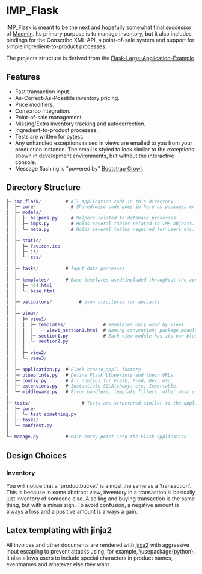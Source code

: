 # IMP_Flask

IMP_Flask is meant to be the next and hopefully somewhat final successor of [Madmin](https://github.com/davidv1992/madmin). 
Its primary purpose is to manage inventory, but it also includes bindings for the Conscribo XML-API, a point-of-sale system and
support for simple ingredient-to-product processes.


The projects structure is derived from the [Flask-Large-Application-Example](https://github.com/Robpol86/Flask-Large-Application-Example).

## Features

* Fast transaction input.
* As-Correct-As-Possible inventory pricing.
* Price modifiers.
* Conscribo integration.
* Point-of-sale management.
* Missing/Extra inventory tracking and autocorrection.
* Ingredient-to-product processes.
* Tests are written for [pytest](http://pytest.org/).
* Any unhandled exceptions raised in views are emailed to you from your production instance. The email
  is styled to look similar to the exceptions shown in development environments, but without the interactive console.
* Message flashing is "powered by" [Bootstrap Growl](https://github.com/mouse0270/bootstrap-growl). 


## Directory Structure

```GAP
├─ imp_flask/         # All application code in this directory.
│  ├─ core/             # Shared/misc code goes in here as packages or modules.
│  ├─ models/
│  │  ├─ helpers.py     # Helpers related to database processes.
│  │  ├─ imps.py        # Holds several tables related to IMP objects.
│  │  └─ meta.py        # Holds several tables required for users etc.
│  │
│  ├─ static/
│  │  ├─ favicon.ico
│  │  ├─ js/
│  │  └─ css/
│  │
│  ├─ tasks/          # Input data processes.
│  │
│  ├─ templates/      # Base templates used/included throughout the app.
│  │  ├─ 404.html
│  │  └─ base.html
│  │
│  ├─ validators/          # json structures for apicalls
│  │
│  ├─ views/
│  │  ├─ view1/
│  │  │  ├─ templates/              # Templates only used by view1.
│  │  │  │  └─ view1_section1.html  # Naming convention: package_module.html
│  │  │  ├─ section1.py             # Each view module has its own blueprint.
│  │  │  └─ section2.py
│  │  │
│  │  ├─ view2/
│  │  └─ view3/
│  │
│  ├─ application.py  # Flask create_app() factory.
│  ├─ blueprints.py   # Define Flask blueprints and their URLs.
│  ├─ config.py       # All configs for Flask, Prod, Dev, etc.
│  ├─ extensions.py   # Instantiate SQLAlchemy, etc. Importable.
│  └─ middleware.py   # Error handlers, template filters, other misc code.
│
├─ tests/                   # Tests are structured similar to the application.
│  ├─ core/
│  │  └─ test_something.py
│  ├─ tasks/
│  └─ conftest.py
│
└─ manage.py          # Main entry-point into the Flask application.
```

## Design Choices

### Inventory

You will notice that a 'productbucket' is almost the same as a 'transaction'. This is because in some abstract view, inventory in a transaction is basically
just inventory of someone else. A selling and buying transaction is the same thing, but with a minus sign. To avoid confusion, a negative amount is always a loss
and a positive amount is always a gain.

## Latex templating with jinja2

All invoices and other documents are rendered with [jinja2](http://jinja.pocoo.org/) with aggressive input escaping to prevent attacks using, for example, \usepackage{python}. It also allows 
users to include special characters in product names, eventnames and whatever else they want.
